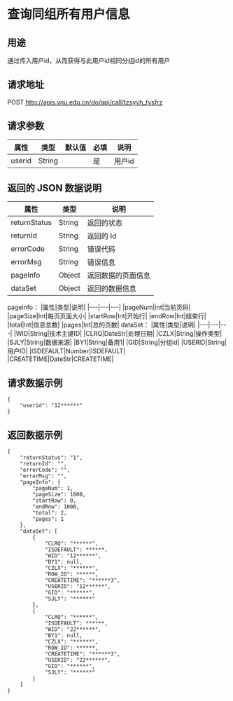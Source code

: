 # 查询同组所有用户信息

## 用途

通过传入用户id，从而获得与此用户id相同分组id的所有用户

## 请求地址

POST http://apis.ynu.edu.cn/do/api/call/tzsyyh_tysfrz

## 请求参数

| 属性  | 类型   | 默认值 | 必填 | 说明                                                                                                                                                                                                                          |
| ----- | ------ | ------ | ---- | ----------------------------------------------------------------------------------------------------------------------------------------------------------------------------------------------------------------------------- |
|userid|String||是|用户id|

## 返回的 JSON 数据说明

| 属性         | 类型   | 说明               |
| ------------ | ------ | ------------------ |
| returnStatus | String | 返回的状态         |
| returnId     | String | 返回的 Id          |
| errorCode    | String | 错误代码           |
| errorMsg     | String | 错误信息           |
| pageInfo     | Object | 返回数据的页面信息 |
| dataSet      | Object | 返回的数据信息     |

pageInfo：
|属性|类型|说明|
|---|---|---|
|pageNum|Int|当前页码|
|pageSize|Int|每页页面大小|
|startRow|Int|开始行|
|endRow|Int|结束行|
|total|Int|信息总数|
|pages|Int|总的页数|
dataSet：
|属性|类型|说明|
|---|---|---|
|WID|String|技术主键ID|
|CLRQ|DateStr|处理日期|
|CZLX|String|操作类型|
|SJLY|String|数据来源|
|BY1|String|备用1|
|GID|String|分组id|
|USERID|String|用户ID|
|ISDEFAULT|Number|ISDEFAULT|
|CREATETIME|DateStr|CREATETIME|

## 请求数据示例

```
{
    "userid": "12******"
}
```

## 返回数据示例

```
{
    "returnStatus": "1",
    "returnId": "",
    "errorCode": "",
    "errorMsg": "",
    "pageInfo": {
        "pageNum": 1,
        "pageSize": 1000,
        "startRow": 0,
        "endRow": 1000,
        "total": 2,
        "pages": 1
    },
    "dataSet": [
        {
            "CLRQ": "******",
            "ISDEFAULT": ******,
            "WID": "12******",
            "BY1": null,
            "CZLX": "******",
            "ROW_ID": ******,
            "CREATETIME": "******3",
            "USERID": "12******",
            "GID": "******",
            "SJLY": "******"
        },
        {
            "CLRQ": "******",
            "ISDEFAULT": ******,
            "WID": "22******",
            "BY1": null,
            "CZLX": "******",
            "ROW_ID": ******,
            "CREATETIME": "******3",
            "USERID": "22******",
            "GID": "******",
            "SJLY": "******"
        }
    ]
}
```
